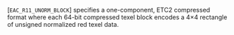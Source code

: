 [`EAC_R11_UNORM_BLOCK`] specifies a one-component, ETC2
compressed format where each 64-bit compressed texel block encodes a
4×4 rectangle of unsigned normalized red texel data.